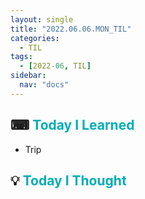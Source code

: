 ```yaml
---
layout: single
title: "2022.06.06.MON_TIL"
categories:
  - TIL
tags:
  - [2022-06, TIL]
sidebar:
  nav: "docs"
---
```


## ⌨ <a style="color:#00adb5">Today I Learned</a>

- Trip

## 💡 <a style="color:#00adb5">Today I Thought</a>
